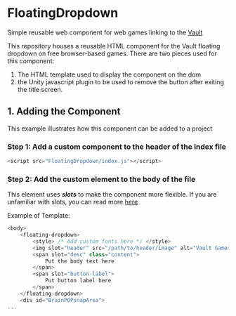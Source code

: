 # FloatingDropdown
Simple reusable web component for web games linking to the [Vault](https://vault.fielddaylab.wisc.edu/)

This repository houses a reusable HTML component for the Vault floating dropdown on free browser-based games. There are two pieces used for this component: 
1. The HTML template used to display the component on the dom 
2. the Unity javascript plugin to be used to remove the button after exiting the title screen.

## 1. Adding the Component
This example illustrates how this component can be added to a project

### Step 1: Add a custom component to the header of the index file

```javascript
<script src="FloatingDropdown/index.js"></script>
```

### Step 2: Add the custom element to the body of the file

This element uses ***slots*** to make the component more flexible. If you are unfamiliar with slots, you can read more [here](https://developer.mozilla.org/en-US/docs/Web/API/Web_components/Using_templates_and_slots#adding_flexibility_with_slots)

Example of Template:
```javascript
<body>
    <floating-dropdown>
        <style> /* Add custom fonts here */ </style>
        <img slot="header" src="/path/to/header/image" alt="Vault Games Library" width="250px">
        <span slot="desc" class="content">
            Put the body text here
        </span>
        <span slot="button-label">
            Put button label here
        </span>
    </floating-dropdown>
    <div id="BrainPOPsnapArea">
...

```
